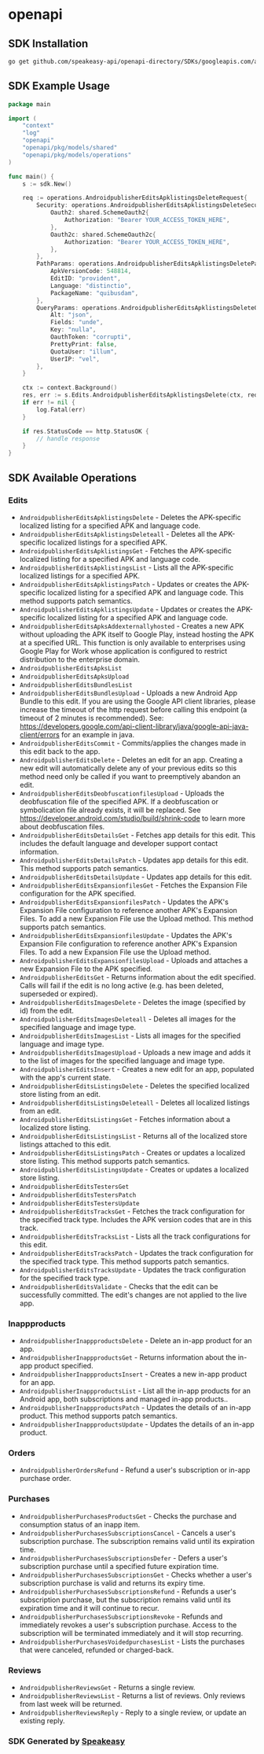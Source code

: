 # openapi

<!-- Start SDK Installation -->
## SDK Installation

```bash
go get github.com/speakeasy-api/openapi-directory/SDKs/googleapis.com/androidpublisher/v2/go
```
<!-- End SDK Installation -->

## SDK Example Usage
<!-- Start SDK Example Usage -->
```go
package main

import (
    "context"
    "log"
    "openapi"
    "openapi/pkg/models/shared"
    "openapi/pkg/models/operations"
)

func main() {
    s := sdk.New()

    req := operations.AndroidpublisherEditsApklistingsDeleteRequest{
        Security: operations.AndroidpublisherEditsApklistingsDeleteSecurity{
            Oauth2: shared.SchemeOauth2{
                Authorization: "Bearer YOUR_ACCESS_TOKEN_HERE",
            },
            Oauth2c: shared.SchemeOauth2c{
                Authorization: "Bearer YOUR_ACCESS_TOKEN_HERE",
            },
        },
        PathParams: operations.AndroidpublisherEditsApklistingsDeletePathParams{
            ApkVersionCode: 548814,
            EditID: "provident",
            Language: "distinctio",
            PackageName: "quibusdam",
        },
        QueryParams: operations.AndroidpublisherEditsApklistingsDeleteQueryParams{
            Alt: "json",
            Fields: "unde",
            Key: "nulla",
            OauthToken: "corrupti",
            PrettyPrint: false,
            QuotaUser: "illum",
            UserIP: "vel",
        },
    }

    ctx := context.Background()
    res, err := s.Edits.AndroidpublisherEditsApklistingsDelete(ctx, req)
    if err != nil {
        log.Fatal(err)
    }

    if res.StatusCode == http.StatusOK {
        // handle response
    }
}
```
<!-- End SDK Example Usage -->

<!-- Start SDK Available Operations -->
## SDK Available Operations


### Edits

* `AndroidpublisherEditsApklistingsDelete` - Deletes the APK-specific localized listing for a specified APK and language code.
* `AndroidpublisherEditsApklistingsDeleteall` - Deletes all the APK-specific localized listings for a specified APK.
* `AndroidpublisherEditsApklistingsGet` - Fetches the APK-specific localized listing for a specified APK and language code.
* `AndroidpublisherEditsApklistingsList` - Lists all the APK-specific localized listings for a specified APK.
* `AndroidpublisherEditsApklistingsPatch` - Updates or creates the APK-specific localized listing for a specified APK and language code. This method supports patch semantics.
* `AndroidpublisherEditsApklistingsUpdate` - Updates or creates the APK-specific localized listing for a specified APK and language code.
* `AndroidpublisherEditsApksAddexternallyhosted` - Creates a new APK without uploading the APK itself to Google Play, instead hosting the APK at a specified URL. This function is only available to enterprises using Google Play for Work whose application is configured to restrict distribution to the enterprise domain.
* `AndroidpublisherEditsApksList`
* `AndroidpublisherEditsApksUpload`
* `AndroidpublisherEditsBundlesList`
* `AndroidpublisherEditsBundlesUpload` - Uploads a new Android App Bundle to this edit. If you are using the Google API client libraries, please increase the timeout of the http request before calling this endpoint (a timeout of 2 minutes is recommended). See: https://developers.google.com/api-client-library/java/google-api-java-client/errors for an example in java.
* `AndroidpublisherEditsCommit` - Commits/applies the changes made in this edit back to the app.
* `AndroidpublisherEditsDelete` - Deletes an edit for an app. Creating a new edit will automatically delete any of your previous edits so this method need only be called if you want to preemptively abandon an edit.
* `AndroidpublisherEditsDeobfuscationfilesUpload` - Uploads the deobfuscation file of the specified APK. If a deobfuscation or symbolication file already exists, it will be replaced. See https://developer.android.com/studio/build/shrink-code to learn more about deobfuscation files.
* `AndroidpublisherEditsDetailsGet` - Fetches app details for this edit. This includes the default language and developer support contact information.
* `AndroidpublisherEditsDetailsPatch` - Updates app details for this edit. This method supports patch semantics.
* `AndroidpublisherEditsDetailsUpdate` - Updates app details for this edit.
* `AndroidpublisherEditsExpansionfilesGet` - Fetches the Expansion File configuration for the APK specified.
* `AndroidpublisherEditsExpansionfilesPatch` - Updates the APK's Expansion File configuration to reference another APK's Expansion Files. To add a new Expansion File use the Upload method. This method supports patch semantics.
* `AndroidpublisherEditsExpansionfilesUpdate` - Updates the APK's Expansion File configuration to reference another APK's Expansion Files. To add a new Expansion File use the Upload method.
* `AndroidpublisherEditsExpansionfilesUpload` - Uploads and attaches a new Expansion File to the APK specified.
* `AndroidpublisherEditsGet` - Returns information about the edit specified. Calls will fail if the edit is no long active (e.g. has been deleted, superseded or expired).
* `AndroidpublisherEditsImagesDelete` - Deletes the image (specified by id) from the edit.
* `AndroidpublisherEditsImagesDeleteall` - Deletes all images for the specified language and image type.
* `AndroidpublisherEditsImagesList` - Lists all images for the specified language and image type.
* `AndroidpublisherEditsImagesUpload` - Uploads a new image and adds it to the list of images for the specified language and image type.
* `AndroidpublisherEditsInsert` - Creates a new edit for an app, populated with the app's current state.
* `AndroidpublisherEditsListingsDelete` - Deletes the specified localized store listing from an edit.
* `AndroidpublisherEditsListingsDeleteall` - Deletes all localized listings from an edit.
* `AndroidpublisherEditsListingsGet` - Fetches information about a localized store listing.
* `AndroidpublisherEditsListingsList` - Returns all of the localized store listings attached to this edit.
* `AndroidpublisherEditsListingsPatch` - Creates or updates a localized store listing. This method supports patch semantics.
* `AndroidpublisherEditsListingsUpdate` - Creates or updates a localized store listing.
* `AndroidpublisherEditsTestersGet`
* `AndroidpublisherEditsTestersPatch`
* `AndroidpublisherEditsTestersUpdate`
* `AndroidpublisherEditsTracksGet` - Fetches the track configuration for the specified track type. Includes the APK version codes that are in this track.
* `AndroidpublisherEditsTracksList` - Lists all the track configurations for this edit.
* `AndroidpublisherEditsTracksPatch` - Updates the track configuration for the specified track type. This method supports patch semantics.
* `AndroidpublisherEditsTracksUpdate` - Updates the track configuration for the specified track type.
* `AndroidpublisherEditsValidate` - Checks that the edit can be successfully committed. The edit's changes are not applied to the live app.

### Inappproducts

* `AndroidpublisherInappproductsDelete` - Delete an in-app product for an app.
* `AndroidpublisherInappproductsGet` - Returns information about the in-app product specified.
* `AndroidpublisherInappproductsInsert` - Creates a new in-app product for an app.
* `AndroidpublisherInappproductsList` - List all the in-app products for an Android app, both subscriptions and managed in-app products..
* `AndroidpublisherInappproductsPatch` - Updates the details of an in-app product. This method supports patch semantics.
* `AndroidpublisherInappproductsUpdate` - Updates the details of an in-app product.

### Orders

* `AndroidpublisherOrdersRefund` - Refund a user's subscription or in-app purchase order.

### Purchases

* `AndroidpublisherPurchasesProductsGet` - Checks the purchase and consumption status of an inapp item.
* `AndroidpublisherPurchasesSubscriptionsCancel` - Cancels a user's subscription purchase. The subscription remains valid until its expiration time.
* `AndroidpublisherPurchasesSubscriptionsDefer` - Defers a user's subscription purchase until a specified future expiration time.
* `AndroidpublisherPurchasesSubscriptionsGet` - Checks whether a user's subscription purchase is valid and returns its expiry time.
* `AndroidpublisherPurchasesSubscriptionsRefund` - Refunds a user's subscription purchase, but the subscription remains valid until its expiration time and it will continue to recur.
* `AndroidpublisherPurchasesSubscriptionsRevoke` - Refunds and immediately revokes a user's subscription purchase. Access to the subscription will be terminated immediately and it will stop recurring.
* `AndroidpublisherPurchasesVoidedpurchasesList` - Lists the purchases that were canceled, refunded or charged-back.

### Reviews

* `AndroidpublisherReviewsGet` - Returns a single review.
* `AndroidpublisherReviewsList` - Returns a list of reviews. Only reviews from last week will be returned.
* `AndroidpublisherReviewsReply` - Reply to a single review, or update an existing reply.
<!-- End SDK Available Operations -->

### SDK Generated by [Speakeasy](https://docs.speakeasyapi.dev/docs/using-speakeasy/client-sdks)
